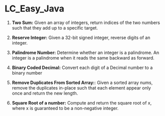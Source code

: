 # LC_Easy_Java

1. **Two Sum:** Given an array of integers, return indices of the two numbers such that they add up to a specific target.

2. **Reserve Integer:** Given a 32-bit signed integer, reverse digits of an integer.

3. **Palindrome Number:** Determine whether an integer is a palindrome. An integer is a palindrome when it reads the same backward as forward.

4. **Binary Coded Decimal:** Convert each digit of a Decimal number to a binary number

5. **Remove Duplicates From Sorted Array:**: Given a sorted array nums, remove the duplicates in-place such that each element appear only once and return the new length.

6. **Square Root of a number:** Compute and return the square root of x, where x is guaranteed to be a non-negative integer.
